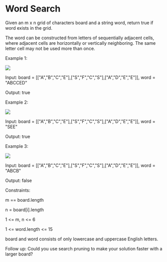 # Word Search

Given an m x n grid of characters board and a string word, return true if word exists in the grid.

The word can be constructed from letters of sequentially adjacent cells, where adjacent cells are horizontally or vertically neighboring. The same letter cell may not be used more than once.

 

Example 1:


<img src="https://assets.leetcode.com/uploads/2020/11/04/word2.jpg">

Input: board = [["A","B","C","E"],["S","F","C","S"],["A","D","E","E"]], word = "ABCCED"

Output: true


Example 2:

<img src="https://assets.leetcode.com/uploads/2020/11/04/word-1.jpg">


Input: board = [["A","B","C","E"],["S","F","C","S"],["A","D","E","E"]], word = "SEE"

Output: true

Example 3:

<img src="https://assets.leetcode.com/uploads/2020/10/15/word3.jpg">



Input: board = [["A","B","C","E"],["S","F","C","S"],["A","D","E","E"]], word = "ABCB"

Output: false



Constraints:

m == board.length

n = board[i].length

1 <= m, n <= 6

1 <= word.length <= 15

board and word consists of only lowercase and uppercase English letters.



Follow up: Could you use search pruning to make your solution faster with a larger board?

